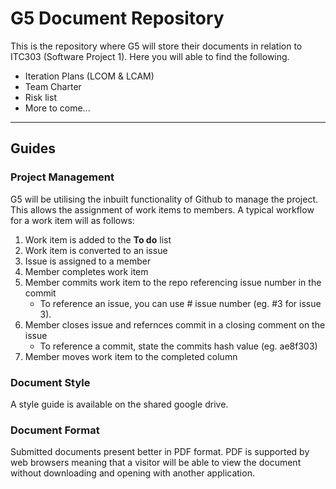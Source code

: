 # G5 Document Repository

This is the repository where G5 will store their documents in relation to ITC303 (Software Project 1). Here you will able to find the following.

- Iteration Plans (LCOM & LCAM)
- Team Charter
- Risk list
- More to come...

---

## Guides

### Project Management

G5 will be utilising the inbuilt functionality of Github to manage the project. This allows the assignment of work items to members. A typical workflow for a work item will as follows:

1. Work item is added to the **To do** list
2. Work item is converted to an issue
3. Issue is assigned to a member
4. Member completes work item
5. Member commits work item to the repo referencing issue number in the commit
    - To reference an issue, you can use # issue number (eg. #3 for issue 3). 
6. Member closes issue and refernces commit in a closing comment on the issue
    - To reference a commit, state the commits hash value (eg. ae8f303)
7. Member moves work item to the completed column

### Document Style

A style guide is available on the shared google drive.

### Document Format

Submitted documents present better in PDF format. PDF is supported by web browsers meaning that a visitor will be able to view the document without downloading and opening with another application.
